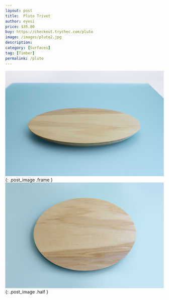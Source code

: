 ```yaml
---
layout: post
title:  Pluto Trivet
author: eyesi
price: $35.00
buy: https://checkout.trychec.com/pluto
image: /images/pluto2.jpg
description:
category: [Surfaces]
tag: [Timber]
permalink: /pluto
---
```

![](/images/pluto1.jpg){: .post_image .frame }
![](/images/pluto3.jpg){: .post_image .half }